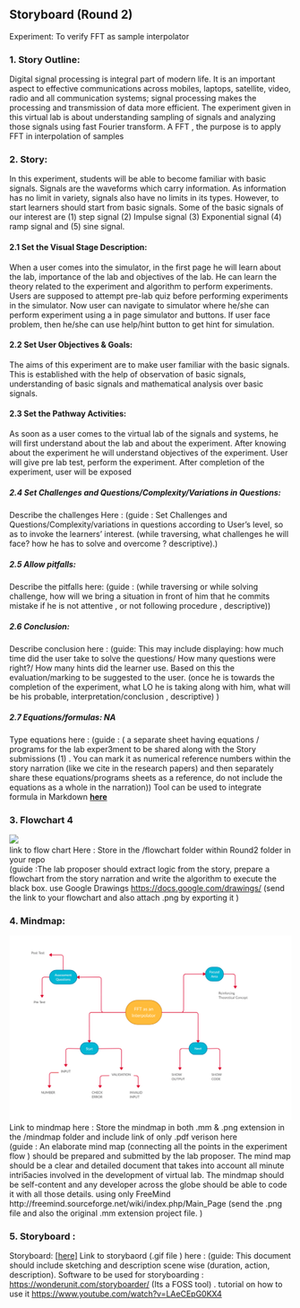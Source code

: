 ## Storyboard (Round 2)



Experiment: To verify FFT as sample interpolator

### 1. Story Outline:

Digital signal processing is integral part of modern life. It is an important aspect to effective
communications across mobiles, laptops, satellite, video, radio and all communication systems;
signal processing makes the processing and transmission of data more efficient.
The
experiment given in this virtual lab is about understanding sampling of signals and analyzing those
signals using fast Fourier transform. A FFT , the purpose is to apply FFT in interpolation of samples

### 2. Story:

In this experiment, students will be able to become familiar with basic signals. Signals are the
waveforms which carry information. As information has no limit in variety, signals also have no
limits in its types. However, to start learners should start from basic signals. Some of the basic
signals of our interest are (1) step signal (2) Impulse signal (3) Exponential signal (4) ramp signal
and (5) sine signal.

#### 2.1 Set the Visual Stage Description:
When a user comes into the simulator, in the first page he will learn about the lab, importance
of the lab and objectives of the lab. He can learn the theory related to the experiment and
algorithm to perform experiments. Users are supposed to attempt pre-lab quiz before
performing experiments in the simulator. Now user can navigate to simulator where he/she can
perform experiment using a in page simulator and buttons. If user face problem, then he/she
can use help/hint button to get hint for simulation.

#### 2.2 Set User Objectives & Goals:
The aims of this experiment are to make user familiar with the basic signals. This is established
with the help of observation of basic signals, understanding of basic signals and mathematical
analysis over basic signals.

#### 2.3 Set the Pathway Activities:

As soon as a user comes to the virtual lab of the signals and systems, he will first understand
about the lab and about the experiment. After knowing about the experiment he will understand
objectives of the experiment. User will give pre lab test, perform the experiment. After
completion of the experiment, user will be exposed

##### 2.4 Set Challenges and Questions/Complexity/Variations in Questions:

Describe the challenges Here : (guide : Set Challenges and Questions/Complexity/variations in questions according to User’s level, so as to invoke the learners’ interest.  (while traversing, what challenges he will face? how he has to solve and overcome ? descriptive).)

##### 2.5 Allow pitfalls:
Describe the pitfalls here: (guide : (while traversing or while solving challenge, how will we bring a situation in front of him that he commits mistake if he is not attentive , or not following procedure , descriptive))

##### 2.6 Conclusion:
Describe conclusion here : (guide: This may include displaying: how much time did the user take to solve the questions/ How many questions were right?/ How many hints did the learner use. Based on this the evaluation/marking to be suggested to the user. (once he is towards the completion of the experiment, what LO he is taking along with him, what will be his probable, interpretation/conclusion , descriptive) )

##### 2.7 Equations/formulas: NA
Type equations here : (guide : ( a separate sheet having equations / programs for the lab exper3ment to be shared along with the Story submissions (1) . You can mark it as numerical reference numbers within the story narration (like we cite in the research papers) and then separately share these equations/programs sheets as a reference, do not include the equations as a whole in the narration))
Tool can be used to integrate formula in Markdown <b> [here](http://latex.codecogs.com/eqneditor/samples/example3.php) </b>


### 3. Flowchart 4
<img src="flowchart/flowchart.png"/><br>
link to flow chart Here : Store in the  /flowchart folder within Round2 folder in your repo
<br>
(guide :The lab proposer should extract logic from the story, prepare a flowchart from the story narration and write the algorithm to execute the black box.  use Google Drawings https://docs.google.com/drawings/ (send the link to your flowchart and also attach .png by exporting it )

### 4. Mindmap:
<img src="mindmap/mindmap.png"/>
 Link to mindmap here : Store the mindmap in both .mm & .png extension in the  /mindmap folder and include link of only .pdf verison here
 <br>
 (guide : An elaborate mind map (connecting all the points in the experiment flow ) should be prepared and submitted by the lab proposer. The mind map should be a clear and detailed document that takes into account all minute intri5acies involved in the development of virtual lab. The mindmap should be self-content and any developer across the globe should be able to code it with all those details. using only FreeMind http://freemind.sourceforge.net/wiki/index.php/Main_Page (send the .png file and also the original .mm extension project file. )

### 5. Storyboard :
Storyboard: <a href="Storyboard/carwiper.gif"> [here]</a>
Link to storybaord (.gif file ) here :
(guide: This document should include sketching and description scene wise (duration, action, description). Software to be used for storyboarding : https://wonderunit.com/storyboarder/ (Its a FOSS tool) . tutorial on how to use it https://www.youtube.com/watch?v=LAeCEpG0KX4
